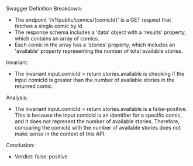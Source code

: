 Swagger Definition Breakdown:
- The endpoint '/v1/public/comics/{comicId}' is a GET request that fetches a single comic by id.
- The response schema includes a 'data' object with a 'results' property, which contains an array of comics.
- Each comic in the array has a 'stories' property, which includes an 'available' property representing the number of total available stories.

Invariant:
- The invariant input.comicId > return.stories.available is checking if the input comicId is greater than the number of available stories in the returned comic.

Analysis:
- The invariant input.comicId > return.stories.available is a false-positive. This is because the input comicId is an identifier for a specific comic, and it does not represent the number of available stories. Therefore, comparing the comicId with the number of available stories does not make sense in the context of this API.

Conclusion:
- Verdict: false-positive
